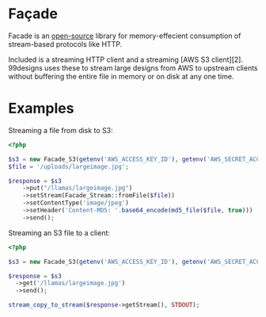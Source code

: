 Façade
======

Facade is an [open-source][1] library for memory-effecient consumption of stream-based protocols like HTTP.

Included is a streaming HTTP client and a streaming [AWS S3 client][2]. 99designs uses these to stream large designs
from AWS to upstream clients without buffering the entire file in memory or on disk at any one time. 

Examples
========

Streaming a file from disk to S3:

```php
<?php

$s3 = new Facade_S3(getenv('AWS_ACCESS_KEY_ID'), getenv('AWS_SECRET_ACCESS_KEY'));
$file = '/uploads/largeimage.jpg';

$response = $s3
	->put("/llamas/largeimage.jpg")
	->setStream(Facade_Stream::fromFile($file))
	->setContentType('image/jpeg')
	->setHeader('Content-MD5: '.base64_encode(md5_file($file, true)))
	->send();

```

Streaming an S3 file to a client:

```php
<?php

$s3 = new Facade_S3(getenv('AWS_ACCESS_KEY_ID'), getenv('AWS_SECRET_ACCESS_KEY'));

$response = $s3
  ->get('/llamas/largeimage.jpg')
  ->send();

stream_copy_to_stream($response->getStream(), STDOUT);

```

  [1]: http://www.opensource.org/licenses/mit-license.php
  [3]: http://aws.amazon.com/s3/
